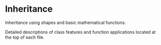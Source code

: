 # Inheritance
Inheritance using shapes and basic mathematical functions. 

Detailed descriptions of class features and function applications located at the top of each file.
 
